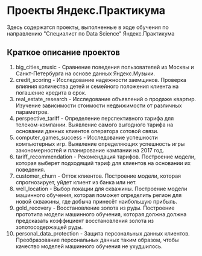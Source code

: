 # Проекты Яндекс.Практикума
Здесь содержатся проекты, выполненные в ходе обучения по направлению "Специалист по Data Science" Яндекс.Практикума
## Краткое описание проектов
1. big_cities_music - Сравнение поведения пользователей из Москвы и Санкт-Петербурга на основе данных Яндекс.Музыки. 
2. credit_scoring - Исследование надежности заемщиков. Проверка влияния количества детей и семейного положения клиента на погашение кредита в срок.
3. real_estate_research - Исследование объявлений о продаже квартир. Изучение зависимости стоимости недвижимости от различных параметров. 
4. perspective_tariff - Определение перспективного тарифа для телеком-компании. Выявление самого выгодного тарифа на основании данных клиентов оператора сотовой связи.
5. computer_games_success - Исследование успешности компьютерных игр. Выявление определяющих успешность игры закономерностей и планирование кампании на 2017 год. 
6. tariff_recommendation - Рекомендация тарифов. Построение модели, которая выберет подходящий тариф для клиентов на основании их поведения.
7. customer_churn - Отток клиентов. Построение модели, которая спрогнозирует, уйдет клиент из банка или нет.
8. well_location - Выбор локации для скважины. Построение модели машинного обучения, которая поможет определить регион для новой скважины, где добыча принесёт наибольшую прибыль.
9. gold_recovery - Восстановление золота из руды. Построение прототипа модели машинного обучения, которая должна должна предсказать коэффициент восстановления золота из золотосодержащей руды.
10. personal_data_protection - Защита персональных данных клиентов. Преобразование персональных данных таким образом, чтобы качество моделей машинного обучения не ухудшилось.
